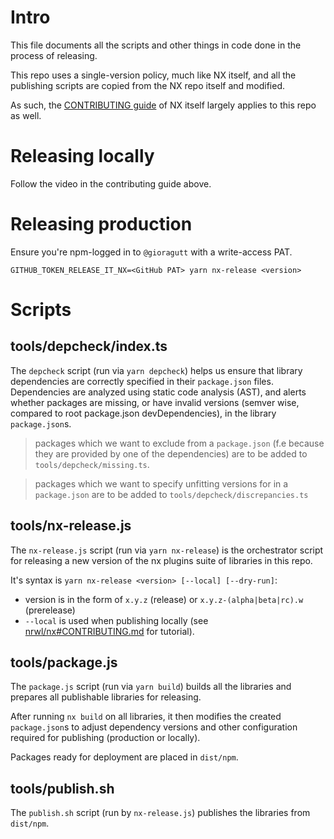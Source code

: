 # Intro

This file documents all the scripts and other things in code done in the process of releasing.

This repo uses a single-version policy, much like NX itself, and all the publishing scripts are copied from the NX repo itself and modified.

As such, the [CONTRIBUTING guide](https://github.com/nrwl/nx/blob/master/CONTRIBUTING.md) of NX itself largely applies to this repo as well.

# Releasing locally

Follow the video in the contributing guide above.

# Releasing production

Ensure you're npm-logged in to `@gioragutt` with a write-access PAT.

`GITHUB_TOKEN_RELEASE_IT_NX=<GitHub PAT> yarn nx-release <version>`

# Scripts

## tools/depcheck/index.ts

The `depcheck` script (run via `yarn depcheck`) helps us ensure that library dependencies are correctly specified in their `package.json` files.
Dependencies are analyzed using static code analysis (AST), and alerts whether packages are missing, or have invalid versions (semver wise, compared to root package.json devDependencies), in the library `package.json`s.

> packages which we want to exclude from a `package.json` (f.e because they are provided by one of the dependencies) are to be added to `tools/depcheck/missing.ts`.

> packages which we want to specify unfitting versions for in a `package.json` are to be added to `tools/depcheck/discrepancies.ts`

## tools/nx-release.js

The `nx-release.js` script (run via `yarn nx-release`) is the orchestrator script for releasing a new version of the nx plugins suite of libraries in this repo.

It's syntax is `yarn nx-release <version> [--local] [--dry-run]`:

- version is in the form of `x.y.z` (release) or `x.y.z-(alpha|beta|rc).w` (prerelease)
- `--local` is used when publishing locally (see [nrwl/nx#CONTRIBUTING.md](https://github.com/nrwl/nx/blob/master/CONTRIBUTING.md) for tutorial).

## tools/package.js

The `package.js` script (run via `yarn build`) builds all the libraries and prepares all publishable libraries for releasing.

After running `nx build` on all libraries, it then modifies the created `package.json`s to adjust dependency versions and other configuration required for publishing (production or locally).

Packages ready for deployment are placed in `dist/npm`.

## tools/publish.sh

The `publish.sh` script (run by `nx-release.js`) publishes the libraries from `dist/npm`.
